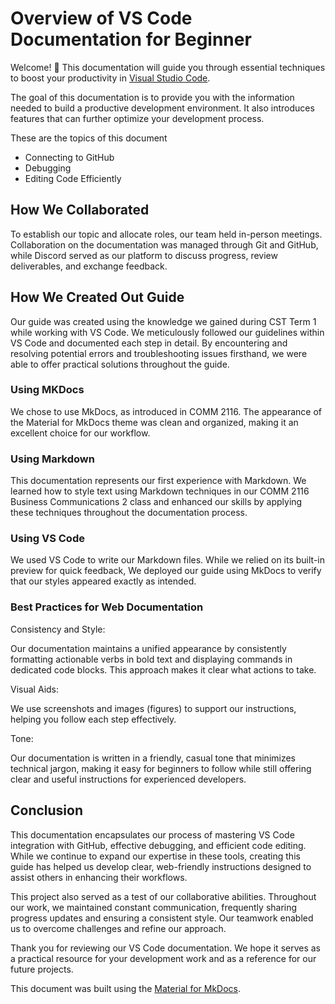 # Overview of VS Code Documentation for Beginner
Welcome! 👋 This documentation will guide you through essential techniques to boost your productivity in [Visual Studio Code](https://code.visualstudio.com/).

The goal of this documentation is to provide you with the information needed to build a productive development environment. It also introduces features that can further optimize your development process.

These are the topics of this document 
* Connecting to GitHub
* Debugging
* Editing Code Efficiently

## How We Collaborated
To establish our topic and allocate roles, our team held in-person meetings. Collaboration on the documentation was managed through Git and GitHub, while Discord served as our platform to discuss progress, review deliverables, and exchange feedback.

## How We Created Out Guide
Our guide was created using the knowledge we gained during CST Term 1 while working with VS Code. We meticulously followed our guidelines within VS Code and documented each step in detail. By encountering and resolving potential errors and troubleshooting issues firsthand, we were able to offer practical solutions throughout the guide.

### Using MKDocs
We chose to use MkDocs, as introduced in COMM 2116. The appearance of the Material for MkDocs theme was clean and organized, making it an excellent choice for our workflow.

### Using Markdown
This documentation represents our first experience with Markdown. We learned how to style text using Markdown techniques in our COMM 2116 Business Communications 2 class and enhanced our skills by applying these techniques throughout the documentation process.

### Using VS Code
We used VS Code to write our Markdown files. While we relied on its built-in preview for quick feedback, We deployed our guide using MkDocs to verify that our styles appeared exactly as intended.

### Best Practices for Web Documentation

Consistency and Style:

Our documentation maintains a unified appearance by consistently formatting actionable verbs in bold text and displaying commands in dedicated code blocks. This approach makes it clear what actions to take.


Visual Aids:

We use screenshots and images (figures) to support our instructions, helping you follow each step effectively.


Tone:

Our documentation is written in a friendly, casual tone that minimizes technical jargon, making it easy for beginners to follow while still offering clear and useful instructions for experienced developers.

## Conclusion
This documentation encapsulates our process of mastering VS Code integration with GitHub, effective debugging, and efficient code editing. While we continue to expand our expertise in these tools, creating this guide has helped us develop clear, web-friendly instructions designed to assist others in enhancing their workflows.

This project also served as a test of our collaborative abilities. Throughout our work, we maintained constant communication, frequently sharing progress updates and ensuring a consistent style. Our teamwork enabled us to overcome challenges and refine our approach.

Thank you for reviewing our VS Code documentation. We hope it serves as a practical resource for your development work and as a reference for our future projects.

This document was built using the [Material for MkDocs](https://github.com/squidfunk/mkdocs-material).
